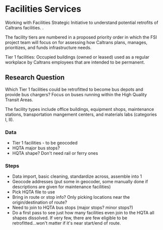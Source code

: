 # Facilities Services

Working with Facilities Strategic Initiative to understand potential retrofits of Caltrans facilities. .

The facility tiers are numbered in a proposed priority order in which the FSI project team will focus on for assessing how Caltrans plans, manages, prioritizes, and funds infrastructure needs.

Tier 1 facilities: Occupied buildings (owned or leased) used as a regular workplace by Caltrans employees that are intended to be permanent. 

## Research Question

Which Tier 1 facilities could be retrofitted to become bus depots and provide bus chargers? Focus on buses running within the High Quality Transit Areas.

The facility types include office buildings, equipment shops, maintenance stations, transportation mangement centers, and materials labs (categories I, II).

### Data
* Tier 1 facilities - to be geocoded
* HQTA major bus stops?
* HQTA shape? Don't need rail or ferry ones

### Steps
* Data import, basic cleaning, standardize across, assemble into 1
* Geocode addresses (put some in geocoder, some manually done if descriptions are given for maintenance facilities)
* Pick HQTA file to use
* Bring in route or stop info? Only picking locations near the origin/destination of route?
* Need to join to HQTA bus stops (major stops? minor stops?)
* Do a first pass to see just how many facilities even join to the HQTA all shapes dissolved. If very few, there are few eligible to be retrofitted...won't matter if it's near start/end of route.